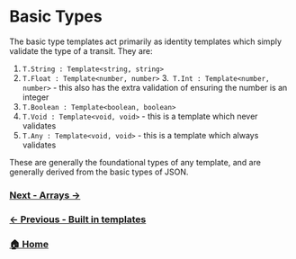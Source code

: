 
# Basic Types

The basic type templates act primarily as identity templates which simply validate the type of a transit. They are:

1. `T.String : Template<string, string>`
2. `T.Float : Template<number, number>`
3.` T.Int : Template<number, number>` - this also has the extra validation of ensuring the number is an integer
4. `T.Boolean : Template<boolean, boolean>`
5. `T.Void : Template<void, void>` - this is a template which never validates
6. `T.Any : Template<void, void>` - this is a template which always validates

These are generally the foundational types of any template, and are generally derived from the basic types of JSON.

### [Next - Arrays →](./arrays.md)
### [← Previous - Built in templates](../built-in-templates.md)
### [🏠 Home](../introduction.md)